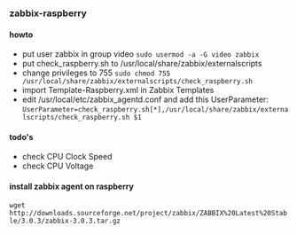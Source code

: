### zabbix-raspberry

#### howto
  * put user zabbix in group video `sudo usermod -a -G video zabbix`
  * put check_raspberry.sh to /usr/local/share/zabbix/externalscripts
  * change privileges to 755 `sudo chmod 755 /usr/local/share/zabbix/externalscripts/check_raspberry.sh`
  * import Template-Raspberry.xml in Zabbix Templates
  * edit /usr/local/etc/zabbix_agentd.conf and add this UserParameter: `UserParameter=check_raspberry.sh[*],/usr/local/share/zabbix/externalscripts/check_raspberry.sh $1`

#### todo's
  * check CPU Clock Speed
  * check CPU Voltage

#### install zabbix agent on raspberry
``wget http://downloads.sourceforge.net/project/zabbix/ZABBIX%20Latest%20Stable/3.0.3/zabbix-3.0.3.tar.gz``
